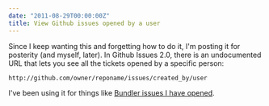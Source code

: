 ```yaml
---
date: "2011-08-29T00:00:00Z"
title: View Github issues opened by a user
---
```

Since I keep wanting this and forgetting how to do it, I'm posting it for posterity (and myself, later). In Github Issues 2.0, there is an undocumented URL that lets you see all the tickets opened by a specific person:

    http://github.com/owner/reponame/issues/created_by/user

I've been using it for things like [Bundler issues I have opened](http://github.com/carlhuda/bundler/issues/created_by/indirect).